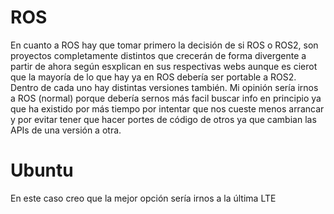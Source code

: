 # ROS 
En cuanto a ROS hay que tomar primero la decisión de si ROS o ROS2, son proyectos completamente distintos que crecerán de forma divergente a partir de ahora según esxplican en sus respectivas webs aunque es cierot que la mayoría de lo que hay ya en ROS debería ser portable a ROS2. Dentro de cada uno hay distintas versiones también. 
Mi opinión sería irnos a ROS (normal) porque debería sernos más facil buscar info en principio ya que ha existido por más tiempo por intentar que nos cueste menos arrancar y por evitar tener que hacer portes de código de otros ya que cambian las APIs de una versión a otra.

# Ubuntu 
En este caso creo que la mejor opción sería irnos a la última LTE